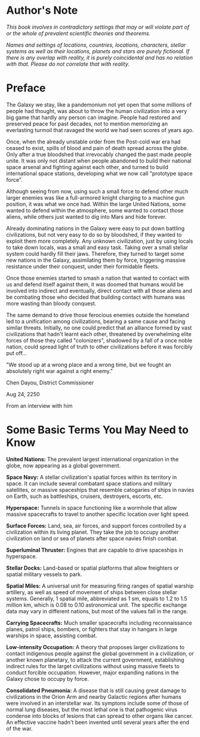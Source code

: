 #  Author's Note

*This book involves in contradictory settings that may or will violate part of or the whole of prevalent scientific theories and theorems.*

*Names and settings of locations, countries, locations, characters, stellar systems as well as their locations, planets and stars are purely fictional. If there is any overlap with reality, it is purely coincidental and has no relation with that. Please do not correlate that with reality.*

# Preface 

The Galaxy we stay, like a pandemonium not yet open that some millions of people had thought, was about to throw the human civilization into a very big game that hardly any person can imagine. People had restored and preserved peace for past decades, not to mention memorizing an everlasting turmoil that ravaged the world we had seen scores of years ago.

Once, when the already unstable order from the Post-cold war era had ceased to exist, spills of blood and pain of death spread across the globe. Only after a true bloodshed that irrevocably changed the past made people unite. It was only not distant when people abandoned to build their national space arsenal and fighting against each other, and turned to build international space stations, developing what we now call "prototype space force".

Although seeing from now, using such a small force to defend other much larger enemies was like a full-armored knight charging to a machine gun position, it was what we once had. Within the large United Nations, some wanted to defend within the atmosphere, some wanted to contact those aliens, while others just wanted to dig into Mars and hide forever.

Already dominating nations in the Galaxy were easy to put down battling civilizations, but not very easy to do so by bloodshed, if they wanted to exploit them more completely. Any unknown civilization, just by using locals to take down locals, was a small and easy task. Taking over a small stellar system could hardly fill their jaws. Therefore, they turned to target some new nations in the Galaxy, assimilating them by force, triggering massive resistance under their conquest, under their formidable fleets.

Once those enemies started to smash a nation that wanted to contact with us and defend itself against them, it was doomed that humans would be involved into indirect and eventually, direct contact with all those aliens and be combating those who decided that building contact with humans was more wasting than bloody conquest.

The same demand to drive those ferocious enemies outside the homeland led to a unification among civilizations, bearing a same cause and facing similar threats. Initially, no one could predict that an alliance formed by vast civilizations that hadn't learnt each other, threatened by overwhelming elite forces of those they called "colonizers", shadowed by a fall of a once noble nation, could spread light of truth to other civilizations before it was forcibly put off...

"We stood up at a wrong place and a wrong time, but we fought an absolutely right war against a right enemy."

Chen Dayou, District Commissioner

Aug 24, 2250

From an interview with him

# Some Basic Terms You May Need to Know

**United Nations:** The prevalent largest international organization in the globe, now appearing as a global government.


**Space Navy:** A stellar civilization's spatial forces within its territory in space. It can include several combatant space stations and military satellites, or massive spaceships that resemble catogaries of ships in navies on Earth, such as battleships, cruisers, destroyers, escorts, etc.


**Hyperspace:** Tunnels in space functioning like a wormhole that allow massive spacecrafts to travel to another specific location over light speed.


**Surface Forces:** Land, sea, air forces, and support forces controlled by a civilization within its living planet. They take the job to occupy another civilization on land or sea of planets after space navies finish combat.


**Superluminal Thruster:** Engines that are capable to drive spaceships in hyperspace.


**Stellar Docks:** Land-based or spatial platforms that allow freighters or spatial military vessels to park.


**Spatial Miles:** A universal unit for measuring firing ranges of spatial warship artillery, as well as speed of movement of ships between close stellar systems. Generally, 1 spatial mile, abbreviated as 1 sm, equals to 1.2 to 1.5 million km, which is 0.08 to 0.10 astronomical unit. The specific exchange data may vary in different nations, but most of the values fall in the range.


**Carrying Spacecrafts:** Much smaller spacecrafts including reconnaissance planes, patrol ships, bombers, or fighters that stay in hangars in large warships in space, assisting combat.


**Low-intensity Occupation:** A theory that proposes larger civilizations to contact indigenous people against the global government in a civilization, or another known planetary, to attack the current government, establishing indirect rules for the larget civilizations without using massive fleets to conduct forcible occupation. However, major expanding nations in the Galaxy chose to occupy by force.


**Consolidated Pneumonia:** A disease that is still causing great damage to civilizations in the Orion Arm and nearby Galactic regions after humans were involved in an interstellar war. Its symptons include some of those of normal lung diseases, but the most lethal one is that pathogenic virus condense into blocks of lesions that can spread to other organs like cancer. An effective vaccine hadn't been invented until several years after the end of the war.